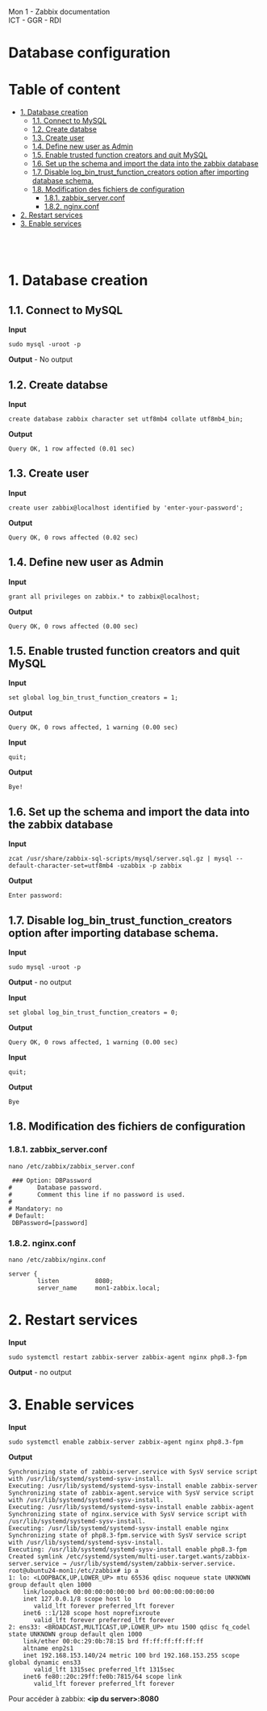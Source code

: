 Mon 1 - Zabbix documentation <br>
ICT - GGR - RDI

# Database configuration

# Table of content


- [1. Database creation](#1-database-creation)
  - [1.1. Connect to MySQL](#11-connect-to-mysql)
  - [1.2. Create databse](#12-create-databse)
  - [1.3. Create user](#13-create-user)
  - [1.4. Define new user as Admin](#14-define-new-user-as-admin)
  - [1.5. Enable trusted function creators and quit MySQL](#15-enable-trusted-function-creators-and-quit-mysql)
  - [1.6. Set up the schema and import the data into the zabbix database](#16-set-up-the-schema-and-import-the-data-into-the-zabbix-database)
  - [1.7. Disable log\_bin\_trust\_function\_creators option after importing database schema.](#17-disable-log_bin_trust_function_creators-option-after-importing-database-schema)
  - [1.8. Modification des fichiers de configuration](#18-modification-des-fichiers-de-configuration)
    - [1.8.1. zabbix\_server.conf](#181-zabbix_serverconf)
    - [1.8.2. nginx.conf](#182-nginxconf)
- [2. Restart services](#2-restart-services)
- [3. Enable services](#3-enable-services)

<br>
<br>

# 1. Database creation
## 1.1. Connect to MySQL

**Input**
```
sudo mysql -uroot -p
```
**Output** - No output
## 1.2. Create databse
**Input**
```
create database zabbix character set utf8mb4 collate utf8mb4_bin;
```
**Output**
```
Query OK, 1 row affected (0.01 sec)
```

## 1.3. Create user
**Input**
```
create user zabbix@localhost identified by 'enter-your-password';
```
**Output**
```
Query OK, 0 rows affected (0.02 sec)
```

## 1.4. Define new user as Admin
**Input**
```
grant all privileges on zabbix.* to zabbix@localhost;
```
**Output**
```
Query OK, 0 rows affected (0.00 sec)
```

## 1.5. Enable trusted function creators and quit MySQL
**Input**
```
set global log_bin_trust_function_creators = 1;
```
**Output**
```
Query OK, 0 rows affected, 1 warning (0.00 sec)
```

**Input**
```
quit;
```
**Output**
```
Bye!
```

## 1.6. Set up the schema and import the data into the zabbix database
**Input**
```
zcat /usr/share/zabbix-sql-scripts/mysql/server.sql.gz | mysql --default-character-set=utf8mb4 -uzabbix -p zabbix
```
**Output**
```
Enter password: 
```

## 1.7. Disable log_bin_trust_function_creators option after importing database schema.

**Input**
```
sudo mysql -uroot -p
```
**Output** - no output

**Input**
```
set global log_bin_trust_function_creators = 0;
```
**Output**
```
Query OK, 0 rows affected, 1 warning (0.00 sec)
```

**Input**
```
quit;
```
**Output**
```
Bye
```

## 1.8. Modification des fichiers de configuration
### 1.8.1. zabbix_server.conf
```
nano /etc/zabbix/zabbix_server.conf

 ### Option: DBPassword
#       Database password.
#       Comment this line if no password is used.
#
# Mandatory: no
# Default:
 DBPassword=[password]
```
### 1.8.2. nginx.conf
```
nano /etc/zabbix/nginx.conf

server {
        listen          8080;
        server_name     mon1-zabbix.local;
```
# 2. Restart services
**Input**
```
sudo systemctl restart zabbix-server zabbix-agent nginx php8.3-fpm
```
**Output** - no output

# 3. Enable services
**Input**
```
sudo systemctl enable zabbix-server zabbix-agent nginx php8.3-fpm
```
**Output**
```
Synchronizing state of zabbix-server.service with SysV service script with /usr/lib/systemd/systemd-sysv-install.
Executing: /usr/lib/systemd/systemd-sysv-install enable zabbix-server
Synchronizing state of zabbix-agent.service with SysV service script with /usr/lib/systemd/systemd-sysv-install.
Executing: /usr/lib/systemd/systemd-sysv-install enable zabbix-agent
Synchronizing state of nginx.service with SysV service script with /usr/lib/systemd/systemd-sysv-install.
Executing: /usr/lib/systemd/systemd-sysv-install enable nginx
Synchronizing state of php8.3-fpm.service with SysV service script with /usr/lib/systemd/systemd-sysv-install.
Executing: /usr/lib/systemd/systemd-sysv-install enable php8.3-fpm
Created symlink /etc/systemd/system/multi-user.target.wants/zabbix-server.service → /usr/lib/systemd/system/zabbix-server.service.
root@ubuntu24-mon1:/etc/zabbix# ip a
1: lo: <LOOPBACK,UP,LOWER_UP> mtu 65536 qdisc noqueue state UNKNOWN group default qlen 1000
    link/loopback 00:00:00:00:00:00 brd 00:00:00:00:00:00
    inet 127.0.0.1/8 scope host lo
       valid_lft forever preferred_lft forever
    inet6 ::1/128 scope host noprefixroute
       valid_lft forever preferred_lft forever
2: ens33: <BROADCAST,MULTICAST,UP,LOWER_UP> mtu 1500 qdisc fq_codel state UNKNOWN group default qlen 1000
    link/ether 00:0c:29:0b:78:15 brd ff:ff:ff:ff:ff:ff
    altname enp2s1
    inet 192.168.153.140/24 metric 100 brd 192.168.153.255 scope global dynamic ens33
       valid_lft 1315sec preferred_lft 1315sec
    inet6 fe80::20c:29ff:fe0b:7815/64 scope link
       valid_lft forever preferred_lft forever
```

Pour accéder à zabbix: **\<ip du server>:8080**
